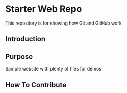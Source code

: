 # Starter Web Repo

This repository is for showing how Git and GitHub work

## Introduction


## Purpose

Sample website with plenty of files for demos

## How To Contribute

